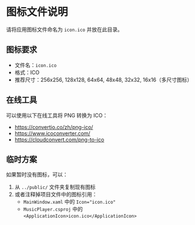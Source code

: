 # 图标文件说明

请将应用图标文件命名为 `icon.ico` 并放在此目录。

## 图标要求

- 文件名：`icon.ico`
- 格式：ICO
- 推荐尺寸：256x256, 128x128, 64x64, 48x48, 32x32, 16x16（多尺寸图标）

## 在线工具

可以使用以下在线工具将 PNG 转换为 ICO：
- https://convertio.co/zh/png-ico/
- https://www.icoconverter.com/
- https://cloudconvert.com/png-to-ico

## 临时方案

如果暂时没有图标，可以：
1. 从 `../public/` 文件夹复制现有图标
2. 或者注释掉项目文件中的图标引用：
   - `MainWindow.xaml` 中的 `Icon="icon.ico"`
   - `MusicPlayer.csproj` 中的 `<ApplicationIcon>icon.ico</ApplicationIcon>`
